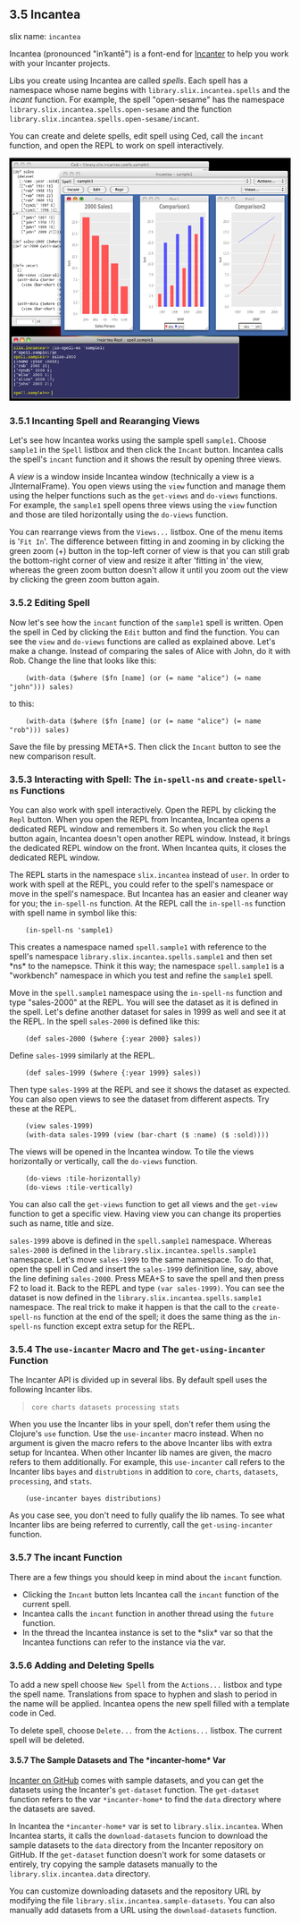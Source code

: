 ## 3.5 Incantea

slix name: `incantea`

Incantea (pronounced "inˈkantē") is a font-end for [Incanter](http://incanter.org/) to help you work with your Incanter projects.

Libs you create using Incantea are called *spells*. Each spell has a namespace whose name begins with `library.slix.incantea.spells` and the *incant* function.  For example, the spell "open-sesame" has the namespace `library.slix.incantea.spells.open-sesame` and the function `library.slix.incantea.spells.open-sesame/incant`.

You can create and delete spells, edit spell using Ced, call the `incant` function, and open the REPL to work on spell interactively.

<p><img src="../res/ss-incantea.png" title="Incantea" /></p>

### 3.5.1 Incanting Spell and Rearanging Views

Let's see how Incantea works using the sample spell `sample1`. Choose `sample1` in the `Spell` listbox and then click the `Incant` button. Incantea calls the spell's `incant` function and it shows the result by opening three views.

A *view* is a window inside Incantea window (technically a view is a JInternalFrame). You open views using the `view` function and manage them using the helper functions such as the `get-views` and `do-views` functions. For example, the `sample1` spell opens three views using the `view` function and those are tiled horizontally using the `do-views` function.

You can rearrange views from the `Views...` listbox. One of the menu items is '`Fit In`'. The difference between fitting in and zooming in by clicking the green zoom (+) button in the top-left corner of view is that you can still grab the bottom-right corner of view and resize it after 'fitting in' the view, whereas the green zoom button doesn't allow it until you zoom out the view by clicking the green zoom button again.

### 3.5.2 Editing Spell

Now let's see how the `incant` function of the `sample1` spell is written. Open the spell in Ced by clicking the `Edit` button and find the function. You can see the `view` and `do-views` functions are called as explained above. Let's make a change. Instead of comparing the sales of Alice with John, do it with Rob. Change the line that looks like this:

		(with-data ($where ($fn [name] (or (= name "alice") (= name "john"))) sales)

to this:

		(with-data ($where ($fn [name] (or (= name "alice") (= name "rob"))) sales)

Save the file by pressing META+S. Then click the `Incant` button to see the new comparison result.

### 3.5.3 Interacting with Spell: The `in-spell-ns` and `create-spell-ns` Functions

You can also work with spell interactively. Open the REPL by clicking the `Repl` button. When you open the REPL from Incantea, Incantea opens a dedicated REPL window and remembers it. So when you click the `Repl` button again, Incantea doesn't open another REPL window. Instead, it brings the dedicated REPL window on the front. When Incantea quits, it closes the dedicated REPL window.

The REPL starts in the namespace `slix.incantea` instead of `user`. In order to work with spell at the REPL, you could refer to the spell's namespace or move in the spell's namespace. But Incantea has an easier and cleaner way for you; the `in-spell-ns` function. At the REPL call the `in-spell-ns` function with spell name in symbol like this:

		(in-spell-ns 'sample1)

This creates a namespace named `spell.sample1` with reference to the spell's namespace `library.slix.incantea.spells.sample1` and then set \*ns\* to the namepsce. Think it this way; the namespace `spell.sample1` is a "workbench" namespace in which you test and refine the `sample1` spell.

Move in the `spell.sample1` namespace using the `in-spell-ns` function and type "sales-2000" at the REPL. You will see the dataset as it is defined in the spell. Let's define another dataset for sales in 1999 as well and see it at the REPL.  In the spell `sales-2000` is defined like this:

		(def sales-2000 ($where {:year 2000} sales))

Define `sales-1999` similarly at the REPL.

		(def sales-1999 ($where {:year 1999} sales))

Then type `sales-1999` at the REPL and see it shows the dataset as expected. You can also open views to see the dataset from different aspects. Try these at the REPL.

		(view sales-1999)
		(with-data sales-1999 (view (bar-chart ($ :name) ($ :sold))))

The views will be opened in the Incantea window. To tile the views horizontally or vertically, call the `do-views` function.

		(do-views :tile-horizontally)
		(do-views :tile-vertically)

You can also call the `get-views` function to get all views and the `get-view` function to get a specific view. Having view you can change its properties such as name, title and size.

`sales-1999` above is defined in the `spell.sample1` namespace. Whereas `sales-2000` is defined in the `library.slix.incantea.spells.sample1` namespace. Let's move `sales-1999` to the same namespace. To do that, open the spell in Ced and insert the `sales-1999` definition line, say, above the line defining `sales-2000`. Press MEA+S to save the spell and then press F2 to load it. Back to the REPL and type `(var sales-1999)`. You can see the dataset is now defined in the `library.slix.incantea.spells.sample1` namespace. The real trick to make it happen is that the call to the `create-spell-ns` function at the end of the spell; it does the same thing as the `in-spell-ns` function except extra setup for the REPL.

### 3.5.4 The `use-incanter` Macro and The `get-using-incanter` Function

The Incanter API is divided up in several libs. By default spell uses the following Incanter libs.

> `core charts datasets processing stats`

When you use the Incanter libs in your spell, don't refer them using the Clojure's `use` function. Use the `use-incanter` macro instead. When no argument is given the macro refers to the above Incanter libs with extra setup for Incantea. When other Incanter lib names are given, the macro refers to them additionally. For example, this `use-incanter` call refers to the Incanter libs `bayes` and `distrubtions` in addition to `core`, `charts`, `datasets`, `processing`, and `stats`.

		(use-incanter bayes distributions)

As you case see, you don't need to fully qualify the lib names. To see what Incanter libs are being referred to currently, call the `get-using-incanter` function.

### 3.5.7 The incant Function

There are a few things you should keep in mind about the `incant` function.

* Clicking the `Incant` button lets Incantea call the `incant` function of the current spell.
* Incantea calls the `incant` function in another thread using the `future` function.
* In the thread the Incantea instance is set to the \*slix\* var so that the Incantea functions can refer to the instance via the var.

### 3.5.6 Adding and Deleting Spells

To add a new spell choose `New Spell` from the `Actions...` listbox and type the spell name. Translations from space to hyphen and slash to period in the name will be applied. Incantea opens the new spell filled with a template code in Ced.

To delete spell, choose `Delete...` from the `Actions...` listbox. The current spell will be deleted.

#### 3.5.7 The Sample Datasets and The \*incanter-home\* Var

[Incanter on GitHub](https://github.com/liebke/incanter) comes with sample datasets, and you can get the datasets using the Incanter's `get-dataset` function. The `get-dataset` function refers to the var `*incanter-home*` to find the `data` directory where the datasets are saved.

In Incantea the `*incanter-home*` var is set to `library.slix.incantea`. When Incantea starts, it calls the `download-datasets` funcion to download the sample datasets to the `data` directory from the Incanter repository on GitHub. If the `get-dataset` function doesn't work for some datasets or entirely, try copying the sample datasets manually to the `library.slix.incantea.data` directory.

You can customize downloading datasets and the repository URL by modifying the file `library.slix.incantea.sample-datasets`. You can also manually add datasets from a URL using the `download-datasets` function.

